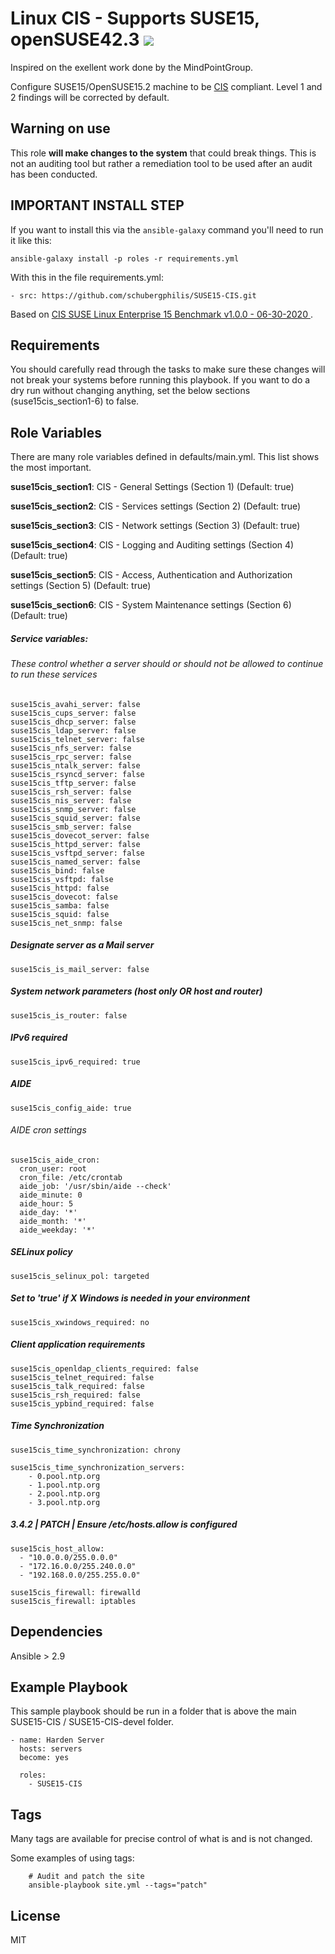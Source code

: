 Linux CIS - Supports SUSE15, openSUSE42.3 ![](https://travis-ci.org/schubergphilis/SUSE15-CIS.svg?branch=main)
================
Inspired on the exellent work done by the MindPointGroup.

Configure SUSE15/OpenSUSE15.2 machine to be [CIS](https://www.cisecurity.org/cis-benchmarks/) compliant. Level 1 and 2 findings will be corrected by default.

## Warning on use

This role **will make changes to the system** that could break things. This is not an auditing tool but rather a remediation tool to be used after an audit has been conducted.

## IMPORTANT INSTALL STEP

If you want to install this via the `ansible-galaxy` command you'll need to run it like this:

`ansible-galaxy install -p roles -r requirements.yml`

With this in the file requirements.yml:

```
- src: https://github.com/schubergphilis/SUSE15-CIS.git
```

Based on [ CIS SUSE Linux Enterprise 15 Benchmark v1.0.0 - 06-30-2020 ](https://community.cisecurity.org/collab/public/index.php).

Requirements
------------

You should carefully read through the tasks to make sure these changes will not break your systems before running this playbook.
If you want to do a dry run without changing anything, set the below sections (suse15cis_section1-6) to false. 

Role Variables
--------------
There are many role variables defined in defaults/main.yml. This list shows the most important.

**suse15cis_section1**: CIS - General Settings (Section 1) (Default: true)

**suse15cis_section2**: CIS - Services settings (Section 2) (Default: true)

**suse15cis_section3**: CIS - Network settings (Section 3) (Default: true)

**suse15cis_section4**: CIS - Logging and Auditing settings (Section 4) (Default: true)

**suse15cis_section5**: CIS - Access, Authentication and Authorization settings (Section 5) (Default: true)

**suse15cis_section6**: CIS - System Maintenance settings (Section 6) (Default: true)  

##### Service variables:
###### These control whether a server should or should not be allowed to continue to run these services

```
suse15cis_avahi_server: false  
suse15cis_cups_server: false  
suse15cis_dhcp_server: false  
suse15cis_ldap_server: false  
suse15cis_telnet_server: false  
suse15cis_nfs_server: false  
suse15cis_rpc_server: false  
suse15cis_ntalk_server: false  
suse15cis_rsyncd_server: false  
suse15cis_tftp_server: false  
suse15cis_rsh_server: false  
suse15cis_nis_server: false  
suse15cis_snmp_server: false  
suse15cis_squid_server: false  
suse15cis_smb_server: false  
suse15cis_dovecot_server: false  
suse15cis_httpd_server: false  
suse15cis_vsftpd_server: false  
suse15cis_named_server: false  
suse15cis_bind: false  
suse15cis_vsftpd: false  
suse15cis_httpd: false  
suse15cis_dovecot: false  
suse15cis_samba: false  
suse15cis_squid: false  
suse15cis_net_snmp: false  
```  

##### Designate server as a Mail server
`suse15cis_is_mail_server: false`


##### System network parameters (host only OR host and router)
`suse15cis_is_router: false`  


##### IPv6 required
`suse15cis_ipv6_required: true`  


##### AIDE
`suse15cis_config_aide: true`

###### AIDE cron settings
```
suse15cis_aide_cron:
  cron_user: root
  cron_file: /etc/crontab
  aide_job: '/usr/sbin/aide --check'
  aide_minute: 0
  aide_hour: 5
  aide_day: '*'
  aide_month: '*'
  aide_weekday: '*'  
```

##### SELinux policy
`suse15cis_selinux_pol: targeted` 


##### Set to 'true' if X Windows is needed in your environment
`suse15cis_xwindows_required: no` 


##### Client application requirements
```
suse15cis_openldap_clients_required: false 
suse15cis_telnet_required: false 
suse15cis_talk_required: false  
suse15cis_rsh_required: false 
suse15cis_ypbind_required: false 
```

##### Time Synchronization
```
suse15cis_time_synchronization: chrony

suse15cis_time_synchronization_servers:
    - 0.pool.ntp.org
    - 1.pool.ntp.org
    - 2.pool.ntp.org
    - 3.pool.ntp.org  
```  
  
##### 3.4.2 | PATCH | Ensure /etc/hosts.allow is configured
```
suse15cis_host_allow:
  - "10.0.0.0/255.0.0.0"  
  - "172.16.0.0/255.240.0.0"  
  - "192.168.0.0/255.255.0.0"    
```  

```
suse15cis_firewall: firewalld
suse15cis_firewall: iptables
``` 
  

Dependencies
------------

Ansible > 2.9

Example Playbook
-------------------------

This sample playbook should be run in a folder that is above the main SUSE15-CIS / SUSE15-CIS-devel folder.

```
- name: Harden Server
  hosts: servers
  become: yes

  roles:
    - SUSE15-CIS
```

Tags
----
Many tags are available for precise control of what is and is not changed.

Some examples of using tags:

```
    # Audit and patch the site
    ansible-playbook site.yml --tags="patch"
```

License
-------

MIT
